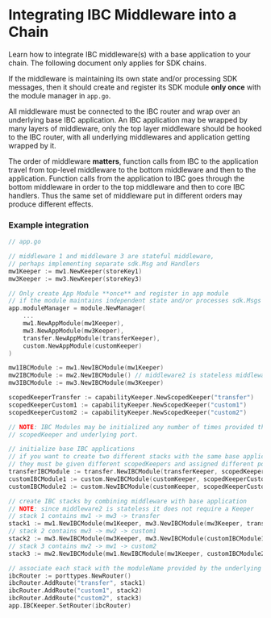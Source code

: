 <!--
order: 2
-->

# Integrating IBC Middleware into a Chain

Learn how to integrate IBC middleware(s) with a base application to your chain. The following document only applies for SDK chains.

If the middleware is maintaining its own state and/or processing SDK messages, then it should create and register its SDK module **only once** with the module manager in `app.go`.

All middleware must be connected to the IBC router and wrap over an underlying base IBC application. An IBC application may be wrapped by many layers of middleware, only the top layer middleware should be hooked to the IBC router, with all underlying middlewares and application getting wrapped by it.

The order of middleware **matters**, function calls from IBC to the application travel from top-level middleware to the bottom middleware and then to the application. Function calls from the application to IBC goes through the bottom middleware in order to the top middleware and then to core IBC handlers. Thus the same set of middleware put in different orders may produce different effects.

### Example integration

```go
// app.go

// middleware 1 and middleware 3 are stateful middleware, 
// perhaps implementing separate sdk.Msg and Handlers
mw1Keeper := mw1.NewKeeper(storeKey1)
mw3Keeper := mw3.NewKeeper(storeKey3)

// Only create App Module **once** and register in app module
// if the module maintains independent state and/or processes sdk.Msgs
app.moduleManager = module.NewManager(
    ...
    mw1.NewAppModule(mw1Keeper),
    mw3.NewAppModule(mw3Keeper),
    transfer.NewAppModule(transferKeeper),
    custom.NewAppModule(customKeeper)
)

mw1IBCModule := mw1.NewIBCModule(mw1Keeper)
mw2IBCModule := mw2.NewIBCModule() // middleware2 is stateless middleware
mw3IBCModule := mw3.NewIBCModule(mw3Keeper)

scopedKeeperTransfer := capabilityKeeper.NewScopedKeeper("transfer")
scopedKeeperCustom1 := capabilityKeeper.NewScopedKeeper("custom1")
scopedKeeperCustom2 := capabilityKeeper.NewScopedKeeper("custom2")

// NOTE: IBC Modules may be initialized any number of times provided they use a separate
// scopedKeeper and underlying port.

// initialize base IBC applications
// if you want to create two different stacks with the same base application,
// they must be given different scopedKeepers and assigned different ports.
transferIBCModule := transfer.NewIBCModule(transferKeeper, scopedKeeperTransfer)
customIBCModule1 := custom.NewIBCModule(customKeeper, scopedKeeperCustom1, "portCustom1")
customIBCModule2 := custom.NewIBCModule(customKeeper, scopedKeeperCustom2, "portCustom2")

// create IBC stacks by combining middleware with base application
// NOTE: since middleware2 is stateless it does not require a Keeper
// stack 1 contains mw1 -> mw3 -> transfer
stack1 := mw1.NewIBCModule(mw1Keeper, mw3.NewIBCModule(mw3Keeper, transferIBCModule))
// stack 2 contains mw3 -> mw2 -> custom1
stack2 := mw3.NewIBCModule(mw3Keeper, mw3.NewIBCModule(customIBCModule1))
// stack 3 contains mw2 -> mw1 -> custom2
stack3 := mw2.NewIBCModule(mw1.NewIBCModule(mw1Keeper, customIBCModule2))

// associate each stack with the moduleName provided by the underlying scopedKeeper
ibcRouter := porttypes.NewRouter()
ibcRouter.AddRoute("transfer", stack1)
ibcRouter.AddRoute("custom1", stack2)
ibcRouter.AddRoute("custom2", stack3)
app.IBCKeeper.SetRouter(ibcRouter)
```

